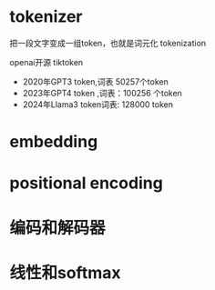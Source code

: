# tokenizer

把一段文字变成一组token，也就是词元化 tokenization

openai开源 tiktoken

- 2020年GPT3 token,词表 50257个token
- 2023年GPT4 token ,词表：100256 个token
- 2024年Llama3 token词表: 128000 token

  


# embedding

# positional encoding

# 编码和解码器

# 线性和softmax



